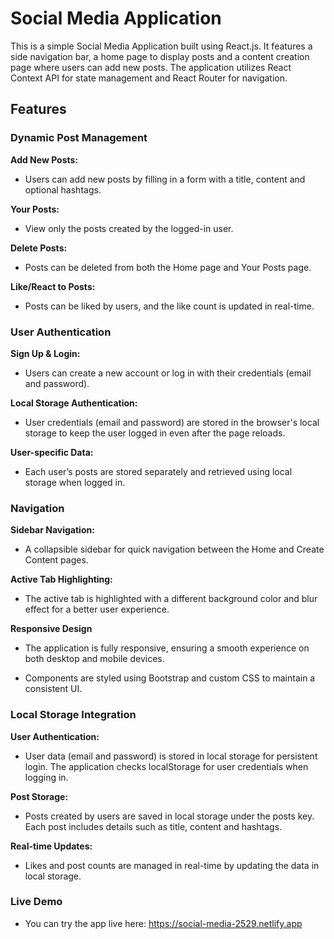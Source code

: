 # Social Media Application
This is a simple Social Media Application built using React.js. It features a side navigation bar, a home page to display posts and a content creation page where users can add new posts. The application utilizes React Context API for state management and React Router for navigation.

## Features 

### Dynamic Post Management

**Add New Posts:**

- Users can add new posts by filling in a form with a title, content and optional hashtags.

**Your Posts:**

- View only the posts created by the logged-in user.

**Delete Posts:**

- Posts can be deleted from both the Home page and Your Posts page.

**Like/React to Posts:**

- Posts can be liked by users, and the like count is updated in real-time.

### User Authentication

**Sign Up & Login:**

- Users can create a new account or log in with their credentials (email and password).

**Local Storage Authentication:**

- User credentials (email and password) are stored in the browser's local storage to keep the user logged in even after the page reloads.

**User-specific Data:**

- Each user’s posts are stored separately and retrieved using local storage when logged in.

### Navigation

**Sidebar Navigation:**

- A collapsible sidebar for quick navigation between the Home and Create Content pages.

**Active Tab Highlighting:**

- The active tab is highlighted with a different background color and blur effect for a better user experience.

**Responsive Design**

- The application is fully responsive, ensuring a smooth experience on both desktop and mobile devices.

- Components are styled using Bootstrap and custom CSS to maintain a consistent UI.
  
### Local Storage Integration

**User Authentication:**

- User data (email and password) is stored in local storage for persistent login. The application checks localStorage for user credentials when logging in.

**Post Storage:**

- Posts created by users are saved in local storage under the posts key. Each post includes details such as title, content and hashtags.

**Real-time Updates:**

- Likes and post counts are managed in real-time by updating the data in local storage.

### Live Demo

- You can try the app live here: https://social-media-2529.netlify.app
